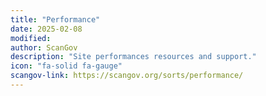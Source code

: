 ```yaml
---
title: "Performance"
date: 2025-02-08
modified: 
author: ScanGov
description: "Site performances resources and support."
icon: "fa-solid fa-gauge"
scangov-link: https://scangov.org/sorts/performance/
---
```

